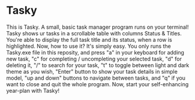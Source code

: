 # Tasky
This is Tasky. A small, basic task manager program runs on your terminal!
Tasky shows ur tasks in a scrollable table with columns Status & Titles. You're able to display the full task title and its status, when a row is highlighted.
Now, how to use it? It's simply easy. You only runs the Tasky.exe file in this reposity, and press "a" in your keyboard for adding new task, "c" for completing / uncompleting your selected task, "d" for deleting it, "/" to search for your task, "t" to toggle between light and dark theme as you wish, "Enter" button to show your task details in simple model, "up and down" buttons to navigate between tasks, and "q" if you want to close and quit the whole program.
Now, start your self-enhancing year-plan with Tasky!
